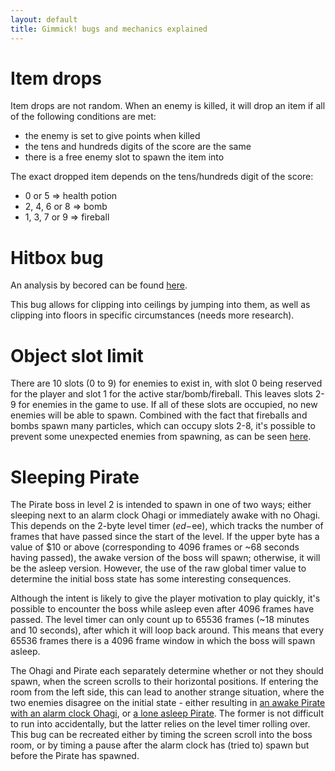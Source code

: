 ```yaml
---
layout: default
title: Gimmick! bugs and mechanics explained
---
```


# Item drops

Item drops are not random. When an enemy is killed, it will drop an item if all of the following conditions are met:
- the enemy is set to give points when killed
- the tens and hundreds digits of the score are the same
- there is a free enemy slot to spawn the item into

The exact dropped item depends on the tens/hundreds digit of the score:
- 0 or 5 => health potion
- 2, 4, 6 or 8 => bomb
- 1, 3, 7 or 9 => fireball

# Hitbox bug

An analysis by becored can be found [here](https://becored.hatenablog.com/entry/2016/01/23/180603).

This bug allows for clipping into ceilings by jumping into them, as well as clipping into floors in specific circumstances (needs more research).

# Object slot limit

There are 10 slots (0 to 9) for enemies to exist in, with slot 0 being reserved for the player and slot 1 for the active star/bomb/fireball. This leaves slots 2-9 for enemies in the game to use. If all of these slots are occupied, no new enemies will be able to spawn. Combined with the fact that fireballs and bombs spawn many particles, which can occupy slots 2-8, it's possible to prevent some unexpected enemies from spawning, as can be seen [here](https://www.youtube.com/watch?v=8Tqw8Dx3KV8).

# Sleeping Pirate

The Pirate boss in level 2 is intended to spawn in one of two ways; either sleeping next to an alarm clock Ohagi or immediately awake with no Ohagi. This depends on the 2-byte level timer ($ed-$ee), which tracks the number of frames that have passed since the start of the level. If the upper byte has a value of $10 or above (corresponding to 4096 frames or &#126;68 seconds having passed), the awake version of the boss will spawn; otherwise, it will be the asleep version. However, the use of the raw global timer value to determine the initial boss state has some interesting consequences.

Although the intent is likely to give the player motivation to play quickly, it's possible to encounter the boss while asleep even after 4096 frames have passed. The level timer can only count up to 65536 frames (~18 minutes and 10 seconds), after which it will loop back around. This means that every 65536 frames there is a 4096 frame window in which the boss will spawn asleep.

The Ohagi and Pirate each separately determine whether or not they should spawn, when the screen scrolls to their horizontal positions. If entering the room from the left side, this can lead to another strange situation, where the two enemies disagree on the initial state - either resulting in [an awake Pirate with an alarm clock Ohagi](https://clips.twitch.tv/StrongDrabSeahorseDuDudu-V5W0tvWAXT8tg_xp), or [a lone asleep Pirate](https://www.youtube.com/watch?v=Os0xfNiS8RQ). The former is not difficult to run into accidentally, but the latter relies on the level timer rolling over. This bug can be recreated either by timing the screen scroll into the boss room, or by timing a pause after the alarm clock has (tried to) spawn but before the Pirate has spawned.
